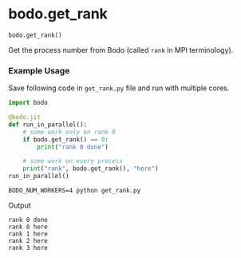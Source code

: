 # bodo.get_rank

`bodo.get_rank()`

Get the process number from Bodo (called `rank` in MPI terminology).

### Example Usage

Save following code in `get_rank.py` file and run with multiple cores.

```py
import bodo

@bodo.jit
def run_in_parallel():
    # some work only on rank 0
    if bodo.get_rank() == 0:
        print("rank 0 done")

    # some work on every process
    print("rank", bodo.get_rank(), "here")
run_in_parallel()
```

```console
BODO_NUM_WORKERS=4 python get_rank.py
```

Output

```console
rank 0 done
rank 0 here
rank 1 here
rank 2 here
rank 3 here
```
